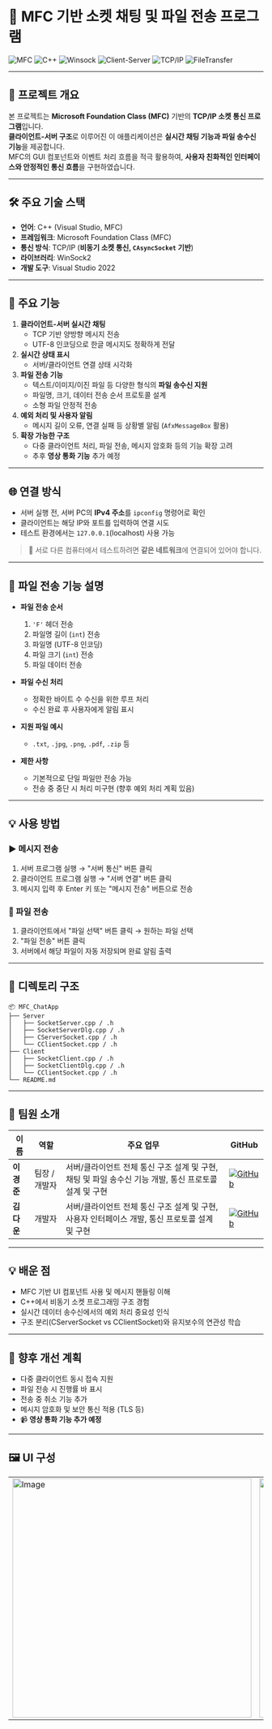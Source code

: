 # 💬 MFC 기반 소켓 채팅 및 파일 전송 프로그램

![MFC](https://img.shields.io/badge/MFC-ChatApp-indigo)
![C++](https://img.shields.io/badge/C%2B%2B-Socket%20Programming-blueviolet)
![Winsock](https://img.shields.io/badge/Winsock-2.2-gray)
![Client-Server](https://img.shields.io/badge/Client%20%26%20Server-TCP-darkorange)
![TCP/IP](https://img.shields.io/badge/Protocol-TCP%2FIP-mediumseagreen)
![FileTransfer](https://img.shields.io/badge/File-Transfer-green)

---

## 📌 프로젝트 개요
본 프로젝트는 **Microsoft Foundation Class (MFC)** 기반의 **TCP/IP 소켓 통신 프로그램**입니다.  
**클라이언트-서버 구조**로 이루어진 이 애플리케이션은 **실시간 채팅 기능과 파일 송수신 기능**을 제공합니다.  
MFC의 GUI 컴포넌트와 이벤트 처리 흐름을 적극 활용하여, **사용자 친화적인 인터페이스와 안정적인 통신 흐름**을 구현하였습니다.

---

## 🛠️ 주요 기술 스택
- **언어**: C++ (Visual Studio, MFC)
- **프레임워크**: Microsoft Foundation Class (MFC)
- **통신 방식**: TCP/IP (**비동기 소켓 통신, `CAsyncSocket` 기반**)
- **라이브러리**: WinSock2
- **개발 도구**: Visual Studio 2022

---

## 🚀 주요 기능
1. **클라이언트-서버 실시간 채팅**
   - TCP 기반 양방향 메시지 전송
   - UTF-8 인코딩으로 한글 메시지도 정확하게 전달
2. **실시간 상태 표시**
   - 서버/클라이언트 연결 상태 시각화
3. **파일 전송 기능**
   - 텍스트/이미지/이진 파일 등 다양한 형식의 **파일 송수신 지원**
   - 파일명, 크기, 데이터 전송 순서 프로토콜 설계
   - 소형 파일 안정적 전송
4. **예외 처리 및 사용자 알림**
   - 메시지 길이 오류, 연결 실패 등 상황별 알림 (`AfxMessageBox` 활용)
5. **확장 가능한 구조**
   - 다중 클라이언트 처리, 파일 전송, 메시지 암호화 등의 기능 확장 고려
   - 추후 **영상 통화 기능** 추가 예정

---

## 🌐 연결 방식

- 서버 실행 전, 서버 PC의 **IPv4 주소**를 `ipconfig` 명령어로 확인
- 클라이언트는 해당 IP와 포트를 입력하여 연결 시도
- 테스트 환경에서는 `127.0.0.1`(localhost) 사용 가능

> 🧪 서로 다른 컴퓨터에서 테스트하려면 **같은 네트워크**에 연결되어 있어야 합니다.

---

## 📂 파일 전송 기능 설명

- **파일 전송 순서**
  1. `'F'` 헤더 전송
  2. 파일명 길이 (`int`) 전송
  3. 파일명 (UTF-8 인코딩)
  4. 파일 크기 (`int`) 전송
  5. 파일 데이터 전송

- **파일 수신 처리**
  - 정확한 바이트 수 수신을 위한 루프 처리
  - 수신 완료 후 사용자에게 알림 표시

- **지원 파일 예시**
  - `.txt`, `.jpg`, `.png`, `.pdf`, `.zip` 등

- **제한 사항**
  - 기본적으로 단일 파일만 전송 가능
  - 전송 중 중단 시 처리 미구현 (향후 예외 처리 계획 있음)

---

## 💡 사용 방법

### ▶ 메시지 전송

1. 서버 프로그램 실행 → "서버 통신" 버튼 클릭  
2. 클라이언트 프로그램 실행 → "서버 연결" 버튼 클릭  
3. 메시지 입력 후 Enter 키 또는 "메시지 전송" 버튼으로 전송

### 📎 파일 전송

1. 클라이언트에서 "파일 선택" 버튼 클릭 → 원하는 파일 선택  
2. "파일 전송" 버튼 클릭  
3. 서버에서 해당 파일이 자동 저장되며 완료 알림 출력

---

## 🔧 디렉토리 구조
```
📦 MFC_ChatApp
├── Server
│   ├── SocketServer.cpp / .h
│   ├── SocketServerDlg.cpp / .h
│   ├── CServerSocket.cpp / .h
│   └── CClientSocket.cpp / .h
├── Client
│   ├── SocketClient.cpp / .h
│   ├── SocketClientDlg.cpp / .h
│   └── CClientSocket.cpp / .h
└── README.md
```

---

## 👥 팀원 소개
| 이름 | 역할 | 주요 업무 | GitHub |
|------|------|-----------|--------|
| **이경준** | 팀장 / 개발자 | 서버/클라이언트 전체 통신 구조 설계 및 구현, 채팅 및 파일 송수신 기능 개발, 통신 프로토콜 설계 및 구현 | [![GitHub](https://img.shields.io/badge/GitHub-Profile-black?logo=github)](https://github.com/KYEONGJUN-LEE) |
| **김다운** | 개발자 | 서버/클라이언트 전체 통신 구조 설계 및 구현, 사용자 인터페이스 개발, 통신 프로토콜 설계 및 구현 | [![GitHub](https://img.shields.io/badge/GitHub-Profile-black?logo=github)](https://github.com/dawoonykim) |


---

## 💡 배운 점
- MFC 기반 UI 컴포넌트 사용 및 메시지 핸들링 이해
- C++에서 비동기 소켓 프로그래밍 구조 경험
- 실시간 데이터 송수신에서의 예외 처리 중요성 인식
- 구조 분리(CServerSocket vs CClientSocket)와 유지보수의 연관성 학습

---

## 🔮 향후 개선 계획
- 다중 클라이언트 동시 접속 지원
- 파일 전송 시 진행률 바 표시
- 전송 중 취소 기능 추가
- 메시지 암호화 및 보안 통신 적용 (TLS 등)
- 📹 **영상 통화 기능 추가 예정**
---

## 🖼️ UI 구성
<table>
<tr>
<td>
<img width="472" alt="Image" src="https://github.com/user-attachments/assets/24e1b44e-e259-4bec-8563-ec33eac858c1" />
</td>
<td>
<img width="472" alt="Image" src="https://github.com/user-attachments/assets/57e47611-4390-4364-b91d-b5dfaf07c0e7" />
</td>
</tr>
</table>

